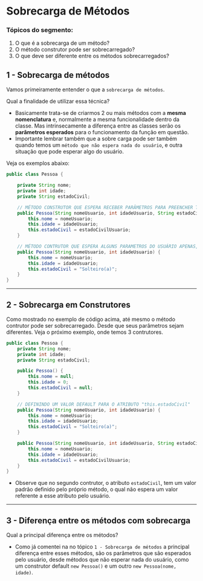 # Sobrecarga de Métodos

### Tópicos do segmento:

1. O que é a sobrecarga de um método?
2. O método construtor pode ser sobrecarregado?
3. O que deve ser diferente entre os métodos sobrecarregados?

## 1 - Sobrecarga de métodos

Vamos primeiramente entender o que a `sobrecarga de métodos`.

Qual a finalidade de utilizar essa técnica?

- Basicamente trata-se de criarmos 2 ou mais métodos com a **mesma nomenclatura** e, normalmente a mesma funcionalidade dentro da classe. Mas intrinsecamente a diferença entre as classes serão os **parâmetros esperados** para o funcionamento da função em questão.
- Importante lembrar também que a sobre carga pode ser também quando temos um `método que não espera nada do usuário`, e outra situação que pode esperar algo do usuário. 

Veja os exemplos abaixo:

~~~java
public class Pessoa {

    private String nome;
    private int idade;
    private String estadoCivil;

    // MÉTODO CONSTRUTOR QUE ESPERA RECEBER PARÂMETROS PARA PREENCHER TODOS OS ATRIBUTOS DA CLASSE
    public Pessoa(String nomeUsuario, int idadeUsuario, String estadoCivilUsuario) {
        this.nome = nomeUsuario;
        this.idade = idadeUsuario;
        this.estadoCivil = estadoCivilUsuario;
    }

    // MÉTODO CONTRUTOR QUE ESPERA ALGUNS PARAMETROS DO USUÁRIO APENAS, E DEFINE UM ATRIBUTO COM UM VALOR DEFAULT
    public Pessoa(String nomeUsuario, int idadeUsuario) {
        this.nome = nomeUsuario;
        this.idade = idadeUsuario;
        this.estadoCivil = "Solteiro(a)";
    }
}
~~~

***

## 2 - Sobrecarga em Construtores

Como mostrado no exemplo de código acima, até mesmo o método contrutor pode ser sobrecarregado. Desde que seus parâmetros sejam diferentes. Veja o próximo exemplo, onde temos 3 contrutores.

~~~java
public class Pessoa {
    private String nome;
    private int idade;
    private String estadoCivil;

    public Pessoa() {
        this.nome = null;
        this.idade = 0;
        this.estadoCivil = null;
    }

    // DEFININDO UM VALOR DEFAULT PARA O ATRIBUTO "this.estadoCivil"
    public Pessoa(String nomeUsuario, int idadeUsuario) {
        this.nome = nomeUsuario;
        this.idade = idadeUsuario;
        this.estadoCivil = "Solteiro(a)";
    }

    public Pessoa(String nomeUsuario, int idadeUsuario, String estadoCivilUsuario) {
        this.nome = nomeUsuario;
        this.idade = idadeUsuario;
        this.estadoCivil = estadoCivilUsuario;
    }
}
~~~

- Observe que no segundo contrutor, o atributo `estadoCivil`, tem um valor padrão definido pelo próprio método, o qual não espera um valor referente a esse atributo pelo usuário.

***

## 3 - Diferença entre os métodos com sobrecarga

Qual a principal diferença entre os métodos?
- Como já comentei na no tópico `1 - Sobrecarga de métodos` a principal diferença entre esses métodos, são os parâmetros que são esperados pelo usuário, desde métodos que não esperar nada do usuário, como um construtor default `new Pessoa()` e um outro `new Pessoa(nome, idade)`.